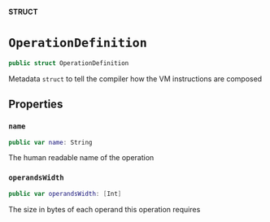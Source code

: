 **STRUCT**

# `OperationDefinition`

```swift
public struct OperationDefinition
```

Metadata `struct` to tell the compiler how the VM instructions are composed

## Properties
### `name`

```swift
public var name: String
```

The human readable name of the operation

### `operandsWidth`

```swift
public var operandsWidth: [Int]
```

The size in bytes of each operand this operation requires
